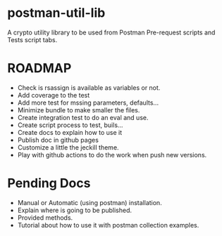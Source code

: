 # postman-util-lib

A crypto utility library to be used from Postman Pre-request scripts and Tests script tabs.

# ROADMAP

- Check is rsassign is available as variables or not.
- Add coverage to the test
- Add more test for mssing parameters, defaults...
- Minimize bundle to make smaller the files. 
- Create integration test to do an eval and use.
- Create script process to test, buils...
- Create docs to explain how to use it
- Publish doc in github pages
- Customize a little the jeckill theme.
- Play with github actions to do the work when push new versions.

# Pending Docs

- Manual or Automatic (using postman) installation.
- Explain where is going to be published.
- Provided methods.
- Tutorial about how to use it with postman collection examples.